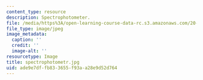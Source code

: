 ```yaml
---
content_type: resource
description: Spectrophotometer.
file: /media/https%3A/open-learning-course-data-rc.s3.amazonaws.com/20-109-laboratory-fundamentals-in-biological-engineering-fall-2007/ade9e7dffb833655f93aa28e9d52d764_spectrophotometr.jpg
file_type: image/jpeg
image_metadata:
  caption: ''
  credit: ''
  image-alt: ''
resourcetype: Image
title: spectrophotometr.jpg
uid: ade9e7df-fb83-3655-f93a-a28e9d52d764
---
```

